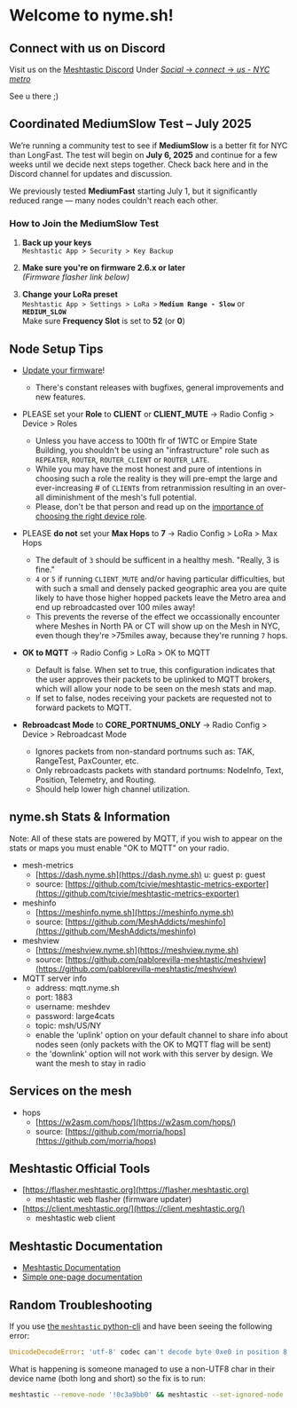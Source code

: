 # Welcome to nyme.sh!

## Connect with us on Discord
Visit us on the [Meshtastic Discord](https://discord.com/invite/ktMAKGBnBs)
Under [_Social_ -> _connect_ -> _us - NYC metro_](https://discord.com/channels/867578229534359593/1202833898376138752)

See u there ;)

## Coordinated MediumSlow Test – July 2025

We’re running a community test to see if **MediumSlow** is a better fit for NYC than LongFast. The test will begin on **July 6, 2025** and continue for a few weeks until we decide next steps together. Check back here and in the Discord channel for updates and discussion.

We previously tested **MediumFast** starting July 1, but it significantly reduced range — many nodes couldn't reach each other.

### How to Join the MediumSlow Test

1. **Back up your keys**  
   `Meshtastic App > Security > Key Backup`

2. **Make sure you're on firmware 2.6.x or later**  
   *(Firmware flasher link below)*

3. **Change your LoRa preset**  
   `Meshtastic App > Settings > LoRa >` **`Medium Range - Slow`** or **`MEDIUM_SLOW`**  
   Make sure **Frequency Slot** is set to **52** (or **0**)

## Node Setup Tips
- [Update your firmware](https://flasher.meshtastic.org)!
  - There's constant releases with bugfixes, general improvements and new features.

- PLEASE set your **Role** to **CLIENT** or **CLIENT_MUTE** -> Radio Config > Device > Roles
  - Unless you have access to 100th flr of 1WTC or Empire State Building, you shouldn't be using an "infrastructure" role such as `REPEATER`, `ROUTER`, `ROUTER_CLIENT` or `ROUTER_LATE`.
  - While you may have the most honest and pure of intentions in choosing such a role the reality is they will pre-empt the large and ever-increasing # of `CLIENT`s from retranmission resulting in an over-all diminishment of the mesh's full potential.
  - Please, don't be that person and read up on the [importance of choosing the right device role](https://meshtastic.org/blog/choosing-the-right-device-role/).

- PLEASE **do not** set your **Max Hops** to **7** -> Radio Config > LoRa > Max Hops
  - The default of `3` should be sufficent in a healthy mesh.  "Really, 3 is fine."
  - `4` or `5` if running `CLIENT_MUTE` and/or having particular difficulties, but with such a small and densely packed geographic area you are quite likely to have those higher hopped packets leave the Metro area and end up rebroadcasted over 100 miles away!
  - This prevents the reverse of the effect we occassionally encounter where Meshes in North PA or CT will show up on the Mesh in NYC, even though they're >75miles away, because they're running `7` hops.

- **OK to MQTT** -> Radio Config > LoRa > OK to MQTT
  - Default is false. When set to true, this configuration indicates that the user approves their packets to be uplinked to MQTT brokers, which will allow your node to be seen on the mesh stats and map.
  - If set to false, nodes receiving your packets are requested not to forward packets to MQTT.

- **Rebroadcast Mode** to **CORE_PORTNUMS_ONLY** -> Radio Config > Device > Rebroadcast Mode
  - Ignores packets from non-standard portnums such as: TAK, RangeTest, PaxCounter, etc.
  - Only rebroadcasts packets with standard portnums: NodeInfo, Text, Position, Telemetry, and Routing.
  - Should help lower high channel utilization.

## nyme.sh Stats & Information
Note: All of these stats are powered by MQTT, if you wish to appear on the stats or maps you must enable "OK to MQTT" on your radio.

- mesh-metrics
  - [https://dash.nyme.sh](https://dash.nyme.sh) u: guest p: guest
  - source: [https://github.com/tcivie/meshtastic-metrics-exporter](https://github.com/tcivie/meshtastic-metrics-exporter)
- meshinfo
  - [https://meshinfo.nyme.sh](https://meshinfo.nyme.sh)
  - source: [https://github.com/MeshAddicts/meshinfo](https://github.com/MeshAddicts/meshinfo)
- meshview
  - [https://meshview.nyme.sh](https://meshview.nyme.sh)
  - source: [https://github.com/pablorevilla-meshtastic/meshview](https://github.com/pablorevilla-meshtastic/meshview)
- MQTT server info
  - address: mqtt.nyme.sh
  - port: 1883
  - username: meshdev
  - password: large4cats
  - topic: msh/US/NY
  - enable the 'uplink' option on your default channel to share info about nodes seen (only packets with the OK to MQTT flag will be sent)
  - the 'downlink' option will not work with this server by design. We want the mesh to stay in radio

## Services on the mesh
- hops
  - [https://w2asm.com/hops/](https://w2asm.com/hops/)
  - source: [https://github.com/morria/hops](https://github.com/morria/hops)

## Meshtastic Official Tools
- [https://flasher.meshtastic.org](https://flasher.meshtastic.org)
  - meshtastic web flasher (firmware updater)
- [https://client.meshtastic.org/](https://client.meshtastic.org/)
  - meshtastic web client

## Meshtastic Documentation
- [Meshtastic Documentation](https://meshtastic.org/docs/introduction/)
- [Simple one-page documentation](https://makernexuswiki.com/wiki/Meshtastic)

## Random Troubleshooting
If you use [the `meshtastic` python-cli](https://meshtastic.org/docs/software/python/cli/) and have been seeing the following error:
```Python
UnicodeDecodeError: 'utf-8' codec can't decode byte 0xe0 in position 8: 'utf-8' codec can't decode byte 0xe0 in position 8: unexpected end of data in field: meshtastic.protobuf.User.long_name```
```
What is happening is someone managed to use a non-UTF8 char in their device name (both long and short) so the fix is to run:
```bash
meshtastic --remove-node '!0c3a9bb0' && meshtastic --set-ignored-node '!0c3a9bb0'
```
